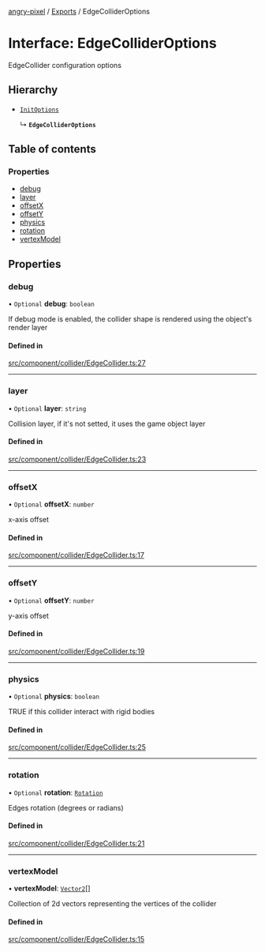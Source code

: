 [angry-pixel](../README.md) / [Exports](../modules.md) / EdgeColliderOptions

# Interface: EdgeColliderOptions

EdgeCollider configuration options

## Hierarchy

- [`InitOptions`](InitOptions.md)

  ↳ **`EdgeColliderOptions`**

## Table of contents

### Properties

- [debug](EdgeColliderOptions.md#debug)
- [layer](EdgeColliderOptions.md#layer)
- [offsetX](EdgeColliderOptions.md#offsetx)
- [offsetY](EdgeColliderOptions.md#offsety)
- [physics](EdgeColliderOptions.md#physics)
- [rotation](EdgeColliderOptions.md#rotation)
- [vertexModel](EdgeColliderOptions.md#vertexmodel)

## Properties

### debug

• `Optional` **debug**: `boolean`

If debug mode is enabled, the collider shape is rendered using the object's render layer

#### Defined in

[src/component/collider/EdgeCollider.ts:27](https://github.com/angry-pixel-studio/angry-pixel-engine/blob/2e7a4eb/src/component/collider/EdgeCollider.ts#L27)

___

### layer

• `Optional` **layer**: `string`

Collision layer, if it's not setted, it uses the game object layer

#### Defined in

[src/component/collider/EdgeCollider.ts:23](https://github.com/angry-pixel-studio/angry-pixel-engine/blob/2e7a4eb/src/component/collider/EdgeCollider.ts#L23)

___

### offsetX

• `Optional` **offsetX**: `number`

x-axis offset

#### Defined in

[src/component/collider/EdgeCollider.ts:17](https://github.com/angry-pixel-studio/angry-pixel-engine/blob/2e7a4eb/src/component/collider/EdgeCollider.ts#L17)

___

### offsetY

• `Optional` **offsetY**: `number`

y-axis offset

#### Defined in

[src/component/collider/EdgeCollider.ts:19](https://github.com/angry-pixel-studio/angry-pixel-engine/blob/2e7a4eb/src/component/collider/EdgeCollider.ts#L19)

___

### physics

• `Optional` **physics**: `boolean`

TRUE if this collider interact with rigid bodies

#### Defined in

[src/component/collider/EdgeCollider.ts:25](https://github.com/angry-pixel-studio/angry-pixel-engine/blob/2e7a4eb/src/component/collider/EdgeCollider.ts#L25)

___

### rotation

• `Optional` **rotation**: [`Rotation`](../classes/Rotation.md)

Edges rotation (degrees or radians)

#### Defined in

[src/component/collider/EdgeCollider.ts:21](https://github.com/angry-pixel-studio/angry-pixel-engine/blob/2e7a4eb/src/component/collider/EdgeCollider.ts#L21)

___

### vertexModel

• **vertexModel**: [`Vector2`](../classes/Vector2.md)[]

Collection of 2d vectors representing the vertices of the collider

#### Defined in

[src/component/collider/EdgeCollider.ts:15](https://github.com/angry-pixel-studio/angry-pixel-engine/blob/2e7a4eb/src/component/collider/EdgeCollider.ts#L15)
